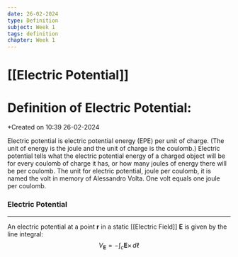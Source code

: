 ```yaml
---
date: 26-02-2024
type: Definition
subject: Week 1
tags: definition
chapter: Week 1
---
```

# [[Electric Potential]]

# Definition of Electric Potential:
*Created on 10:39 26-02-2024

Electric potential is electric potential energy (EPE) per unit of charge. (The unit of energy is the joule and the unit of charge is the coulomb.) Electric potential tells what the electric potential energy of a charged object will be for every coulomb of charge it has, or how many joules of energy there will be per coulomb. The unit for electric potential, joule per coulomb, it is named the volt in memory of Alessandro Volta. One volt equals one joule per coulomb.

### Electric Potential
---
An electric potential at a point $\mathbf{r}$ in a static [[Electric Field]] $\mathbf{E}$ is given by the line integral:
$$
V_{\mathbf{E}} = -\int _{c} \mathbf{E}\times  \, d \ell
$$

